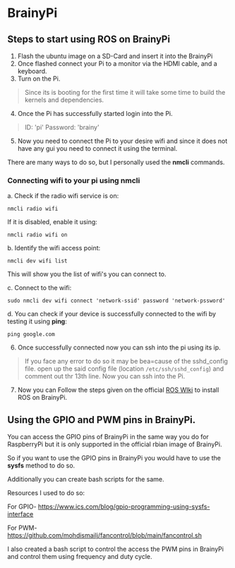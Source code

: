 # BrainyPi

## Steps to start using ROS on BrainyPi

1. Flash the ubuntu image on a SD-Card and insert it into the BrainyPi
2. Once flashed connect your Pi to a monitor via the HDMI cable, and a keyboard.
3. Turn on the Pi.
> Since its is booting for the first time it will take some time to build the kernels and dependencies.
4. Once the Pi has successfully started login into the Pi.
> ID: 'pi'  Password: 'brainy'
5. Now you need to connect the Pi to your desire wifi and since it does not have any gui you need to connect it using the terminal.
  
  There are many ways to do so, but I personally used the **nmcli** commands.
  
  ### Connecting wifi to your pi using **nmcli**
a. Check if the radio wifi service is on:
  ```
  nmcli radio wifi
  ```
  If it is disabled, enable it using:
  ```
  nmcli radio wifi on
  ```
 b. Identify the wifi access point:
  ```
  nmcli dev wifi list
  ```
  This will show you the list of wifi's you can connect to.
  
 c. Connect to the wifi:
  ```
  sudo nmcli dev wifi connect 'network-ssid' password 'network-pssword'
  ```
 d. You can check if your device is successfully connected to the wifi by testing it using **ping**:
  ```
  ping google.com
  ```
  
6. Once successfully connected now you can ssh into the pi using its ip.
> If you face any error to do so it may be bea=cause of the sshd_config file.
open up the said config file (location `/etc/ssh/sshd_config`) and comment out thr 13th line.
Now you can ssh into the Pi.

7. Now you can Follow the steps given on the official [ROS WIki](http://wiki.ros.org/melodic/Installation/Ubuntu) to install ROS on BrainyPi.

## Using the GPIO and PWM pins in BrainyPi.

You can access the GPIO pins of BrainyPi in the same way you do for RaspberryPi but it is only supported in the official rbian image of BrainyPi.

So if you want to use the GPIO pins in BrainyPi you would have to use the **sysfs** method to do so.

Additionally you can create bash scripts for the same.

Resources I used to do so: 

For GPIO- https://www.ics.com/blog/gpio-programming-using-sysfs-interface

For PWM- https://github.com/mohdismailj/fancontrol/blob/main/fancontrol.sh
        
I also created a bash script to control the access the PWM pins in BrainyPi and control them using frequency and duty cycle.

